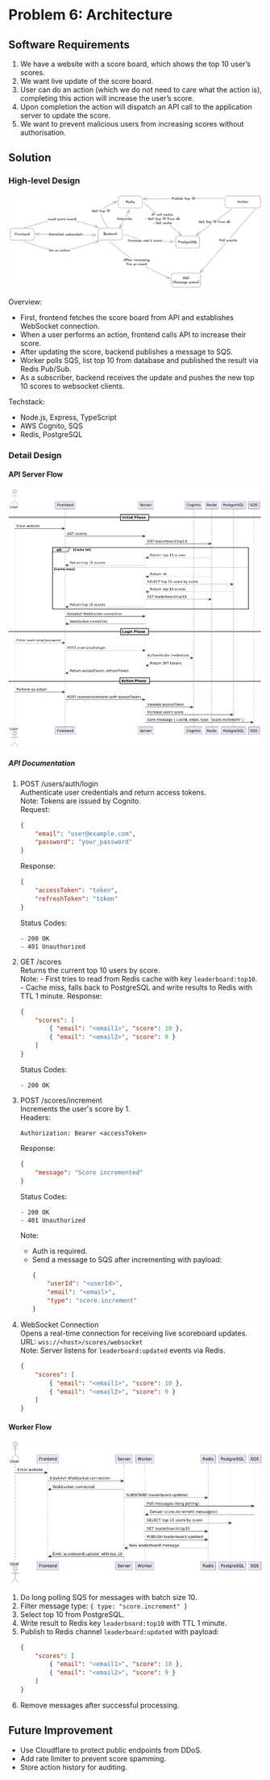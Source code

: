 # Problem 6: Architecture

## Software Requirements
1. We have a website with a score board, which shows the top 10 user’s scores.
2. We want live update of the score board.
3. User can do an action (which we do not need to care what the action is), completing this action will increase the user’s score.
4. Upon completion the action will dispatch an API call to the application server to update the score.
5. We want to prevent malicious users from increasing scores without authorisation.

## Solution

### High-level Design

![Overview](./diagrams/overview.excalidraw.png)

Overview:
- First, frontend fetches the score board from API and establishes WebSocket connection.
- When a user performs an action, frontend calls API to increase their score.
- After updating the score, backend publishes a message to SQS.
- Worker polls SQS, list top 10 from database and published the result via Redis Pub/Sub.
- As a subscriber, backend receives the update and pushes the new top 10 scores to websocket clients.

Techstack:
- Node.js, Express, TypeScript
- AWS Cognito, SQS
- Redis, PostgreSQL

### Detail Design

#### API Server Flow
![API Server Flow](./diagrams/api_server_flow.png)

##### API Documentation
1. POST /users/auth/login<br>
    Authenticate user credentials and return access tokens.<br>
    Note: Tokens are issued by Cognito.<br>
    Request:
    ```json
    {
        "email": "user@example.com",
        "password": "your_password"
    }
    ```
    Response:
    ```json
    {
        "accessToken": "token",
        "refreshToken": "token"
    }
    ```
    Status Codes:
    ```
    - 200 OK
    - 401 Unauthorized
    ```

2. GET /scores<br>
    Returns the current top 10 users by score.<br>
    Note:
        - First tries to read from Redis cache with key `leaderboard:top10`.
        - Cache miss, falls back to PostgreSQL and write results to Redis with TTL 1 minute.
    Response:
    ```json
    {
        "scores": [
            { "email": "<email1>", "score": 10 },
            { "email": "<email2>", "score": 9 }
        ]
    }
    ```
    Status Codes:
    ```
    - 200 OK
    ```

3. POST /scores/increment<br>
    Increments the user's score by 1.<br>
    Headers:
    ```
    Authorization: Bearer <accessToken>
    ```
    Response:
    ```json
    {
        "message": "Score incremented"
    }
    ```
    Status Codes:
    ```
    - 200 OK
    - 401 Unauthorized
    ```
    Note:
    - Auth is required.
    - Send a message to SQS after incrementing with payload:
        ```json
        {
            "userId": "<userId>",
            "email": "<email>",
            "type": "score.increment"
        }
        ```

4. WebSocket Connection<br>
    Opens a real-time connection for receiving live scoreboard updates.<br>
    URL: `wss://<host>/scores/websocket`<br>
    Note: Server listens for `leaderboard:updated` events via Redis.
    ```json
    {
        "scores": [
            { "email": "<email1>", "score": 10 },
            { "email": "<email2>", "score": 9 }
        ]
    }
    ```

#### Worker Flow
![Worker Flow](./diagrams/worker_flow.png)

1. Do long polling SQS for messages with batch size 10.
2. Filter message type: ```{ type: "score.increment" }```
3. Select top 10 from PostgreSQL.
4. Write result to Redis key `leaderboard:top10` with TTL 1 minute.
5. Publish to Redis channel `leaderboard:updated` with payload:
    ```json
    {
        "scores": [
            { "email": "<email1>", "score": 10 },
            { "email": "<email2>", "score": 9 }
        ]
    }
    ```
6. Remove messages after successful processing.

## Future Improvement

- Use Cloudflare to protect public endpoints from DDoS.
- Add rate limiter to prevent score spamming.
- Store action history for auditing.
